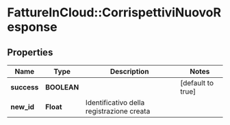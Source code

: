 # FattureInCloud::CorrispettiviNuovoResponse

## Properties
Name | Type | Description | Notes
------------ | ------------- | ------------- | -------------
**success** | **BOOLEAN** |  | [default to true]
**new_id** | **Float** | Identificativo della registrazione creata | 


